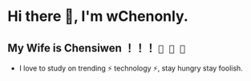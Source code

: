 # Hi there 👋, I'm wChenonly.

## My Wife is Chensiwen ！！！ `🎉 🎉 🎉 `

- I love to study on trending ⚡ technology ⚡, stay hungry stay foolish.
